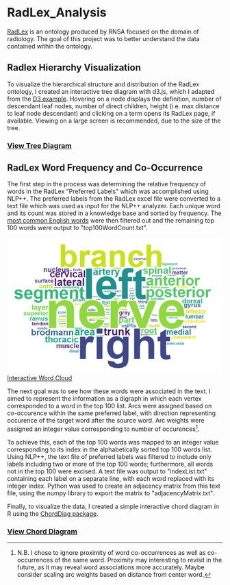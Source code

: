 # RadLex_Analysis
[RadLex](http://radlex.org/) is an ontology produced by RNSA focused on the domain of radiology. The goal of this project was to better understand the data contained within the ontology. 

## Radlex Hierarchy Visualization

To visualize the hierarchical structure and distribution of the RadLex ontology, I created an interactive tree diagram with d3.js, which I adapted from the [D3 example](https://observablehq.com/@d3/collapsible-tree). Hovering on a node displays the definition, number of descendant leaf nodes, number of direct children, height (i.e. max distance to leaf node descendant) and clicking on a term opens its RadLex page, if available. Viewing on a large screen is recommended, due to the size of the tree. 

### [View Tree Diagram](https://ashtonomy.github.io/RadLex_Analysis/treemap.html)

## RadLex Word Frequency and Co-Occurrence
The first step in the process was determining the relative frequency of words in the RadLex "Preferred Labels" which was accomplished using NLP++. The preferred labels from the RadLex excel file were converted to a text file which was used as input for the NLP++ analyzer. Each unique word and its count was stored in a knowledge base and sorted by frequency. The [most common English words](https://en.wikipedia.org/wiki/Most_common_words_in_English) were then filtered out and the remaining top 100 words were output to "top100WordCount.txt". 

![Word Count](radlexWordCloud.png)
[Interactive Word Cloud](https://ashtonomy.github.io/RadLex_Analysis/radlexWordCloud.html)

The next goal was to see how these words were associated in the text. I aimed to represent the information as a digraph in which each vertex corresponded to a word in the top 100 list. Arcs were assigned based on co-occurence within the same preferred label, with direction representing occurence of the target word after the source word. Arc weights were assigned an integer value corresponding to number of occurences[^1]. 

To achieve this, each of the top 100 words was mapped to an integer value corresponding to its index in the alphabetically sorted top 100 words list. Using NLP++, the text file of preferred labels was filtered to include only labels including two or more of the top 100 words; furthermore, all words not in the top 100 were excised. A text file was output to "indexList.txt" containing each label on a separate line, with each word replaced with its integer index. Python was used to create an adjacency matrix from this text file, using the numpy library to export the matrix to "adjacencyMatrix.txt". 

Finally, to visualize the data, I created a simple interactive chord diagram in R using the [ChordDiag package](https://github.com/mattflor/chorddiag).

### [View Chord Diagram](https://ashtonomy.github.io/RadLex_Analysis/radlex_interactive.html)

[^1]: N.B. I chose to ignore proximity of word co-occurrences as well as co-occurrences of the same word. Proximity may interesting to revisit in the future, as it may reveal word associations more accurately. Maybe consider scaling arc weights based on distance from center word. 
